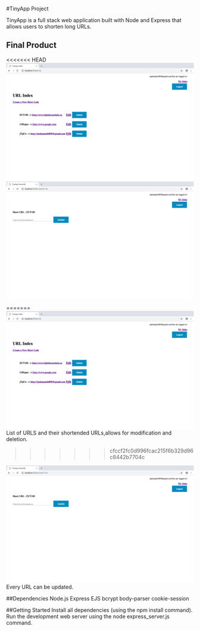 #TinyApp Project

TinyApp is a full stack web application built with Node and Express that allows users to shorten long URLs.

## Final Product
<<<<<<< HEAD
!["Screenshot of url-page"](https://github.com/jankilighthouse/w2d2/blob/master/docs/url-page.png)
!["Screenshot of urls-update"](https://github.com/jankilighthouse/w2d2/blob/master/docs/urls-update.png)


=======
!["Screenshot of url-page"](https://github.com/jankilighthouse/w2d2/blob/master/docs/url-page.png)
List of URLS and their shortended URLs,allows for modification and deletion.
>>>>>>> cfccf2fc0d996fcac215f6b329d96c8442b7704c

!["Screenshot of urls-update"](https://github.com/jankilighthouse/w2d2/blob/master/docs/urls-update.png)
Every URL can be updated.

##Dependencies
Node.js
Express
EJS
bcrypt
body-parser
cookie-session

##Getting Started
Install all dependencies (using the npm install command).
Run the development web server using the node express_server.js command.

